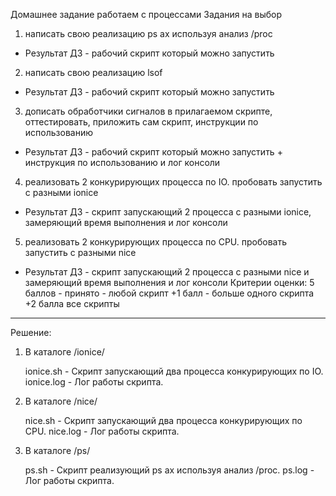Домашнее задание
работаем с процессами
Задания на выбор
1) написать свою реализацию ps ax используя анализ /proc
- Результат ДЗ - рабочий скрипт который можно запустить
2) написать свою реализацию lsof
- Результат ДЗ - рабочий скрипт который можно запустить
3) дописать обработчики сигналов в прилагаемом скрипте, оттестировать, приложить сам скрипт, инструкции по использованию
- Результат ДЗ - рабочий скрипт который можно запустить + инструкция по использованию и лог консоли
4) реализовать 2 конкурирующих процесса по IO. пробовать запустить с разными ionice
- Результат ДЗ - скрипт запускающий 2 процесса с разными ionice, замеряющий время выполнения и лог консоли
5) реализовать 2 конкурирующих процесса по CPU. пробовать запустить с разными nice
- Результат ДЗ - скрипт запускающий 2 процесса с разными nice и замеряющий время выполнения и лог консоли
Критерии оценки: 5 баллов - принято - любой скрипт
+1 балл - больше одного скрипта
+2 балла все скрипты
__________

Решение:

1. В каталоге /ionice/

	ionice.sh - Скрипт запускающий два процесса конкурирующих по IO.
	ionice.log - Лог работы скрипта.

2. В каталоге /nice/

	nice.sh - Скрипт запускающий два процесса конкурирующих по CPU.
    	nice.log - Лог работы скрипта.

3. В каталоге /ps/
	
	ps.sh - Скрипт реализующий ps ax используя анализ /proc.
	ps.log - Лог работы скрипта.

